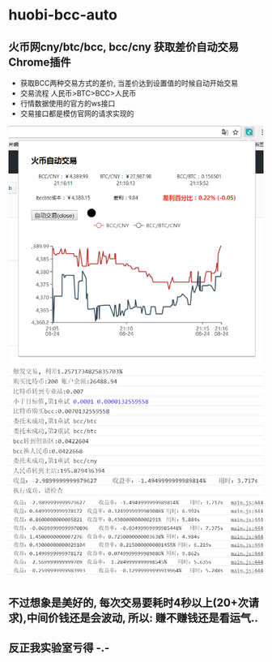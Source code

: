 # huobi-bcc-auto
## 火币网cny/btc/bcc, bcc/cny 获取差价自动交易Chrome插件

* 获取BCC两种交易方式的差价, 当差价达到设置值的时候自动开始交易
* 交易流程 人民币>BTC>BCC>人民币
* 行情数据使用的官方的ws接口
* 交易接口都是模仿官网的请求实现的

![运行图片](/running.png)
![日志](/log.png)
![日志1](/log2.png)

## 不过想象是美好的, 每次交易要耗时4秒以上(20+次请求),中间价钱还是会波动, 所以: 赚不赚钱还是看运气..
## 反正我实验室亏得 -.-
